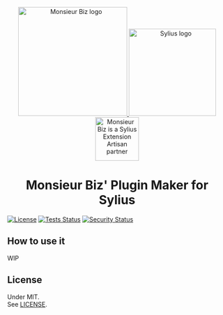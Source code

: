 <p align="center">
    <a href="https://monsieurbiz.com" target="_blank">
        <img src="https://monsieurbiz.com/logo.png" width="250px" alt="Monsieur Biz logo" />
    </a>
    <a href="https://monsieurbiz.com/agence-web-experte-sylius" target="_blank">
        <img src="https://demo.sylius.com/assets/shop/img/logo.png" width="200px" alt="Sylius logo" />
    </a>
    <br/>
    <img src="https://monsieurbiz.com/assets/images/sylius_badge_extension-artisan.png" width="100" alt="Monsieur Biz is a Sylius Extension Artisan partner">
</p>

<h1 align="center">Monsieur Biz' Plugin Maker for Sylius</h1>

[![License](https://img.shields.io/github/license/monsieurbiz/SyliusPluginTemplate?public&nocache)](https://github.com/monsieurbiz/SyliusPluginTemplate/blob/master/LICENSE)
[![Tests Status](https://github.com/monsieurbiz/SyliusPluginTemplate/actions/workflows/tests.yaml/badge.svg?branch=master&event=push)](https://github.com/monsieurbiz/SyliusPluginTemplate/actions?query=workflow%3ATests)
[![Security Status](https://github.com/monsieurbiz/SyliusPluginTemplate/actions/workflows/security.yaml/badge.svg?branch=master&event=push)](https://github.com/monsieurbiz/SyliusPluginTemplate/actions?query=workflow%3ASecurity)

## How to use it

WIP

## License

Under MIT.  
See [LICENSE](LICENSE).
